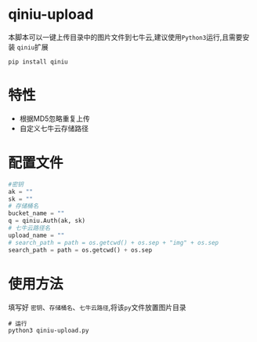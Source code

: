 # qiniu-upload
本脚本可以一键上传目录中的图片文件到七牛云,建议使用`Python3`运行,且需要安装 `qiniu`扩展
```shell
pip install qiniu
```
# 特性
- 根据MD5忽略重复上传
- 自定义七牛云存储路径
# 配置文件
```python
#密钥
ak = ""
sk = ""
# 存储桶名
bucket_name = ""
q = qiniu.Auth(ak, sk)
# 七牛云路径名
upload_name = ""
# search_path = path = os.getcwd() + os.sep + "img" + os.sep
search_path = path = os.getcwd() + os.sep
```
# 使用方法
填写好 `密钥`、`存储桶名`、`七牛云路径`,将该`py`文件放置图片目录
```shell
# 运行
python3 qiniu-upload.py
```


